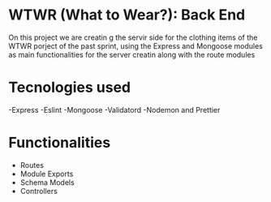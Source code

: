 # WTWR (What to Wear?): Back End
On this project we are creatin g the servir side for the clothing items of the WTWR porject of the past sprint, using the Express and Mongoose modules as main functionalities for the server creatin along with the route modules

# Tecnologies used
-Express
-Eslint
-Mongoose
-Validatord
-Nodemon and Prettier

# Functionalities
- Routes
- Module Exports
- Schema Models
- Controllers
